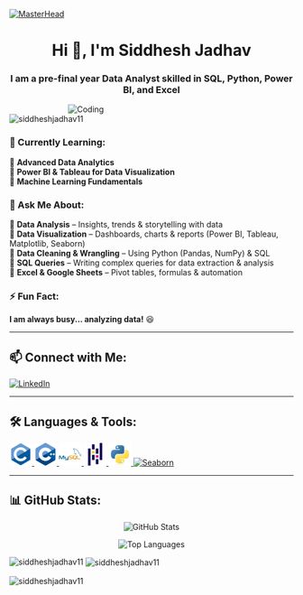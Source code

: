 [![MasterHead](https://mir-s3-cdn-cf.behance.net/project_modules/1400_opt_1/be832922391491.58c25558f0fe7.gif)](https://rishavchanda.io)

<h1 align="center">Hi 👋, I'm Siddhesh Jadhav</h1>
<h3 align="center">I am a pre-final year Data Analyst skilled in SQL, Python, Power BI, and Excel</h3>

<img align="right" alt="Coding" width="400" src="https://mir-s3-cdn-cf.behance.net/project_modules/fs/eef76b143584307.627d06916ce10.gif">  

<p align="left"> <img src="https://komarev.com/ghpvc/?username=siddheshjadhav11&label=Profile%20views&color=0e75b6&style=flat" alt="siddheshjadhav11" /> </p>

### 🌱 Currently Learning:  
📌 **Advanced Data Analytics**  
📌 **Power BI & Tableau for Data Visualization**  
📌 **Machine Learning Fundamentals**  

### 💬 Ask Me About:  
🔹 **Data Analysis** – Insights, trends & storytelling with data  
🔹 **Data Visualization** – Dashboards, charts & reports (Power BI, Tableau, Matplotlib, Seaborn)  
🔹 **Data Cleaning & Wrangling** – Using Python (Pandas, NumPy) & SQL  
🔹 **SQL Queries** – Writing complex queries for data extraction & analysis  
🔹 **Excel & Google Sheets** – Pivot tables, formulas & automation  

### ⚡ Fun Fact:  
**I am always busy... analyzing data!** 😆  

---

## 📫 Connect with Me:
[![LinkedIn](https://img.shields.io/badge/LinkedIn-%230077B5.svg?style=for-the-badge&logo=linkedin&logoColor=white)](https://www.linkedin.com/in/siddhesh-jadhav07/)  

---

## 🛠️ Languages & Tools:
<p align="left">  
  <a href="https://www.cprogramming.com/" target="_blank" rel="noreferrer"> 
    <img src="https://raw.githubusercontent.com/devicons/devicon/master/icons/c/c-original.svg" alt="C" width="40" height="40"/> 
  </a> 
  <a href="https://www.w3schools.com/cpp/" target="_blank" rel="noreferrer"> 
    <img src="https://raw.githubusercontent.com/devicons/devicon/master/icons/cplusplus/cplusplus-original.svg" alt="C++" width="40" height="40"/> 
  </a>  
  <a href="https://www.mysql.com/" target="_blank" rel="noreferrer"> 
    <img src="https://raw.githubusercontent.com/devicons/devicon/master/icons/mysql/mysql-original-wordmark.svg" alt="MySQL" width="40" height="40"/> 
  </a>  
  <a href="https://pandas.pydata.org/" target="_blank" rel="noreferrer"> 
    <img src="https://raw.githubusercontent.com/devicons/devicon/2ae2a900d2f041da66e950e4d48052658d850630/icons/pandas/pandas-original.svg" alt="Pandas" width="40" height="40"/> 
  </a>  
  <a href="https://www.python.org" target="_blank" rel="noreferrer"> 
    <img src="https://raw.githubusercontent.com/devicons/devicon/master/icons/python/python-original.svg" alt="Python" width="40" height="40"/> 
  </a>  
  <a href="https://seaborn.pydata.org/" target="_blank" rel="noreferrer"> 
    <img src="https://seaborn.pydata.org/_images/logo-mark-lightbg.svg" alt="Seaborn" width="40" height="40"/> 
  </a>  
</p>

---

## 📊 GitHub Stats:
<p align="center">
  <img src="https://github-readme-stats.vercel.app/api?username=siddheshjadhav11&show_icons=true&theme=dark" alt="GitHub Stats" />
</p>
  
 

<p align="center">
  <img src="https://github-readme-stats.vercel.app/api/top-langs?username=siddheshjadhav11&show_icons=true&locale=en&layout=compact&theme=dark" alt="Top Languages" />
</p>
<p><img align="left" src="https://github-readme-stats.vercel.app/api/top-langs?username=siddheshjadhav11&show_icons=true&locale=en&layout=compact" alt="siddheshjadhav11" /></p>

<p>&nbsp;<img align="center" src="https://github-readme-stats.vercel.app/api?username=siddheshjadhav11&show_icons=true&locale=en" alt="siddheshjadhav11" /></p>

<p><img align="center" src="https://github-readme-streak-stats.herokuapp.com/?user=siddheshjadhav11&" alt="siddheshjadhav11" /></p>  
